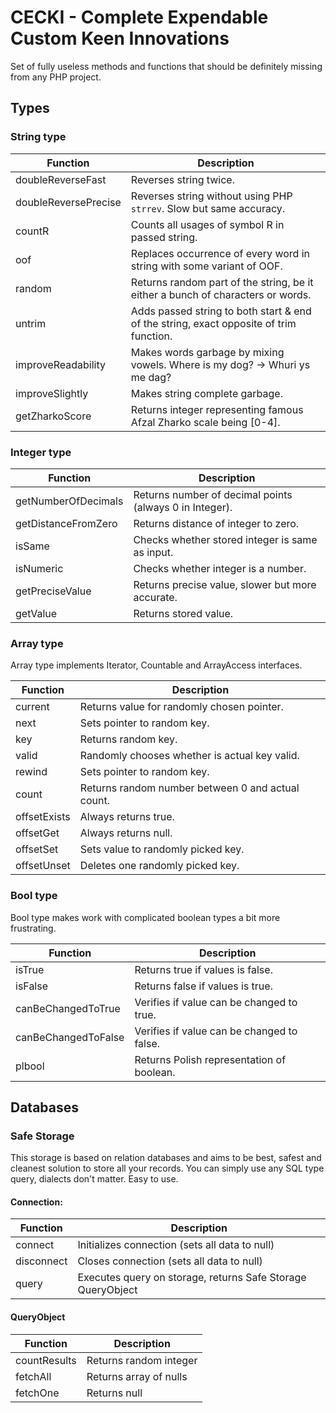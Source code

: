 # CECKI - Complete Expendable Custom Keen Innovations
Set of fully useless methods and functions that should be definitely missing from any PHP project.

## Types
### String type

| Function | Description |
| --- | --- |
| doubleReverseFast | Reverses string twice. | 
| doubleReversePrecise | Reverses string without using PHP `strrev`. Slow but same accuracy. |
| countR | Counts all usages of symbol R in passed string. |
| oof | Replaces occurrence of every word in string with some variant of OOF. |
| random | Returns random part of the string, be it either a bunch of characters or words. |
| untrim | Adds passed string to both start & end of the string, exact opposite of trim function. |
| improveReadability | Makes words garbage by mixing vowels. Where is my dog? -> Whuri ys me dag? |
| improveSlightly | Makes string complete garbage.
| getZharkoScore | Returns integer representing famous Afzal Zharko scale being [0-4]. |


### Integer type

| Function | Description |
| --- | --- |
| getNumberOfDecimals | Returns number of decimal points (always 0 in Integer). |
| getDistanceFromZero | Returns distance of integer to zero. |
| isSame | Checks whether stored integer is same as input. |
| isNumeric | Checks whether integer is a number. |
| getPreciseValue | Returns precise value, slower but more accurate. |
| getValue | Returns stored value. |

### Array type
Array type implements Iterator, Countable and ArrayAccess interfaces.

| Function | Description |
| --- | --- |
| current | Returns value for randomly chosen pointer. |
| next | Sets pointer to random key. |
| key | Returns random key. |
| valid | Randomly chooses whether is actual key valid. |
| rewind | Sets pointer to random key. |
| count | Returns random number between 0 and actual count. |
| offsetExists | Always returns true. |
| offsetGet | Always returns null. |
| offsetSet | Sets value to randomly picked key. |
| offsetUnset | Deletes one randomly picked key. |

### Bool type
Bool type makes work with complicated boolean types a bit more frustrating.

| Function | Description |
| --- | --- |
| isTrue | Returns true if values is false. |
| isFalse | Returns false if values is true. |
| canBeChangedToTrue | Verifies if value can be changed to true. |
| canBeChangedToFalse | Verifies if value can be changed to false. |
| plbool | Returns Polish representation of boolean. |

## Databases
### Safe Storage
This storage is based on relation databases and aims to be best, safest and cleanest solution to store all your records.
You can simply use any SQL type query, dialects don't matter. Easy to use.

#### Connection:
| Function | Description |
| --- | --- |
| connect | Initializes connection (sets all data to null) |
| disconnect | Closes connection (sets all data to null) |
| query | Executes query on storage, returns Safe Storage QueryObject |

#### QueryObject
| Function | Description |
| --- | --- |
| countResults | Returns random integer |
| fetchAll | Returns array of nulls |
| fetchOne | Returns null |

